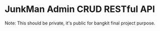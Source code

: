 # JunkMan Admin CRUD RESTful API
Note: This should be private, it's public for bangkit final project purpose.
